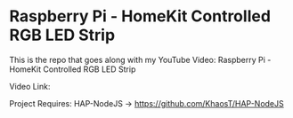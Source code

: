 # Raspberry Pi - HomeKit Controlled RGB LED Strip
This is the repo that goes along with my YouTube Video: Raspberry Pi - HomeKit Controlled RGB LED Strip

Video Link:

Project Requires: HAP-NodeJS -> https://github.com/KhaosT/HAP-NodeJS
